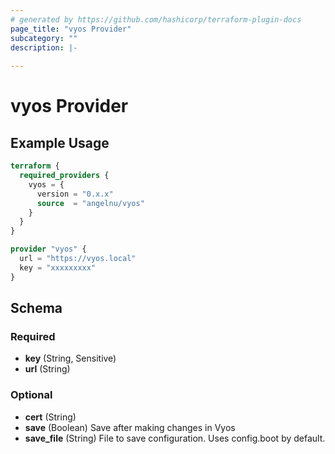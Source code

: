 ```yaml
---
# generated by https://github.com/hashicorp/terraform-plugin-docs
page_title: "vyos Provider"
subcategory: ""
description: |-
  
---
```


# vyos Provider



## Example Usage

```terraform
terraform {
  required_providers {
    vyos = {
      version = "0.x.x"
      source  = "angelnu/vyos"
    }
  }
}

provider "vyos" {
  url = "https://vyos.local"
  key = "xxxxxxxxx"
}
```

<!-- schema generated by tfplugindocs -->
## Schema

### Required

- **key** (String, Sensitive)
- **url** (String)

### Optional

- **cert** (String)
- **save** (Boolean) Save after making changes in Vyos
- **save_file** (String) File to save configuration. Uses config.boot by default.
